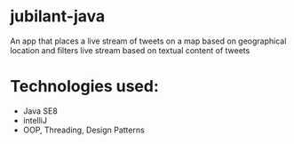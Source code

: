 # jubilant-java
An app that places a live stream of tweets on a map based on geographical location and filters live stream based on textual content of tweets


# Technologies used:
- Java SE8
- intelliJ
- OOP, Threading, Design Patterns
